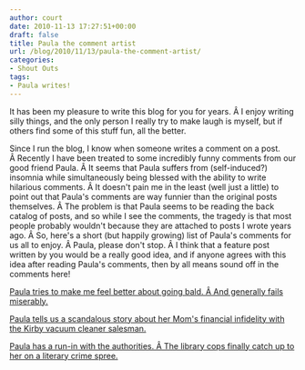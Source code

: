 ```yaml
---
author: court
date: 2010-11-13 17:27:51+00:00
draft: false
title: Paula the comment artist
url: /blog/2010/11/13/paula-the-comment-artist/
categories:
- Shout Outs
tags:
- Paula writes!
---
```


It has been my pleasure to write this blog for you for years. Â I enjoy writing silly things, and the only person I really try to make laugh is myself, but if others find some of this stuff fun, all the better.

Since I run the blog, I know when someone writes a comment on a post. Â Recently I have been treated to some incredibly funny comments from our good friend Paula. Â It seems that Paula suffers from (self-induced?) insomnia while simultaneously being blessed with the ability to write hilarious comments. Â It doesn't pain me in the least (well just a little) to point out that Paula's comments are way funnier than the original posts themselves. Â The problem is that Paula seems to be reading the back catalog of posts, and so while I see the comments, the tragedy is that most people probably wouldn't because they are attached to posts I wrote years ago. Â So, here's a short (but happily growing) list of Paula's comments for us all to enjoy. Â Paula, please don't stop. Â I think that a feature post written by you would be a really good idea, and if anyone agrees with this idea after reading Paula's comments, then by all means sound off in the comments here!

[Paula tries to make me feel better about going bald. Â And generally fails miserably.](http://www.vallentyne.com/blog/2010/08/13/huge-heads-not-just-good-for-smashing-against-things/#comment-70455)

[Paula tells us a scandalous story about her Mom's financial infidelity with the Kirby vacuum cleaner salesman.](http://www.vallentyne.com/blog/2010/10/14/frugal-living/comment-page-1/#comment-71979)

[Paula has a run-in with the authorities. Â The library cops finally catch up to her on a literary crime spree.](http://www.vallentyne.com/blog/2009/01/27/dont-mess-with-the-public-library/comment-page-1/#comment-72420)
